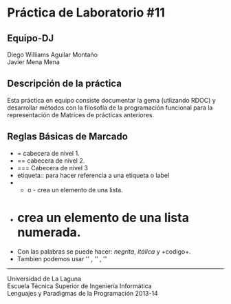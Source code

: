 Práctica de Laboratorio #11
===========================


Equipo-DJ 
---------
Diego Williams Aguilar Montaño   
Javier Mena Mena

Descripción de la práctica
--------------------------
Esta práctica en equipo consiste documentar la gema (utlizando RDOC) y desarrollar métodos con la filosofía de la programación funcional para la representación de Matrices de prácticas anteriores.  

Reglas Básicas de Marcado
--------------------------
* = cabecera de nivel 1.
* == cabecera de nivel 2.
* === Cabecera de nivel 3
* etiqueta:: para hacer referencia a una etiqueta o label
* * o - crea un elemento de una lista.
* # crea un elemento de una lista numerada.
* Con las palabras se puede hacer: *negrita*, _itálica_ y +codigo+.
* Tambien podemos usar '<b></b>' , '<em></em>' , '<tt></tt>'

---

Universidad de La Laguna  
Escuela Técnica Superior de Ingeniería Informática  
Lenguajes y Paradigmas de la Programación 2013-14
